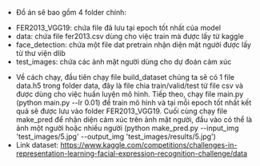 - Đồ án sẽ bao gồm 4 folder chính:
+ FER2013_VGG19: chứa file đã lưu tại epoch tốt nhất của model
+ data: chứa file fer2013.csv dùng cho việc train mà được lấy từ kaggle
+ face_detection: chứa một file dat pretrain nhận diện mặt người được lấy từ thư viện dlib
+ test_images: chứa các ảnh mặt người dùng cho dự đoán cảm xúc
- Về cách chạy, đầu tiên chạy file build_dataset chúng ta sẽ có 1 file data.h5 trong folder data,
đây là file chia train/valid/test từ file csv và được dùng cho việc huấn luyện mô hình. Tiếp theo, 
chạy file main.py (python main.py --lr 0.01) để train mô hình và tại mỗi epoch tốt nhất kết quả sẽ 
được lưu vào folder FER2013_VGG19. Cuối cùng chạy file make_pred để nhận diện cảm xúc trên ảnh mặt 
người, đầu vào có thể là ảnh một người hoặc nhiều người 
(python make_pred.py --input_img 'test_images/5.jpg' --output_img 'test_images/results/5.jpg')
- Link dataset: https://www.kaggle.com/competitions/challenges-in-representation-learning-facial-expression-recognition-challenge/data
